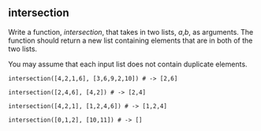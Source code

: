 ## intersection

Write a function, _intersection_, that takes in two lists, _a_,_b_, as arguments. The function should return a new list containing elements that are in both of the two lists.

You may assume that each input list does not contain duplicate elements.

`intersection([4,2,1,6], [3,6,9,2,10]) # -> [2,6]`

`intersection([2,4,6], [4,2]) # -> [2,4]`

`intersection([4,2,1], [1,2,4,6]) # -> [1,2,4]`

`intersection([0,1,2], [10,11]) # -> []`